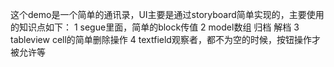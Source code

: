 这个demo是一个简单的通讯录，UI主要是通过storyboard简单实现的，主要使用的知识点如下：
1 segue里面，简单的block传值
2 model数组 归档 解档
3 tableview cell的简单删除操作
4 textfield观察者，都不为空的时候，按钮操作才被允许等
